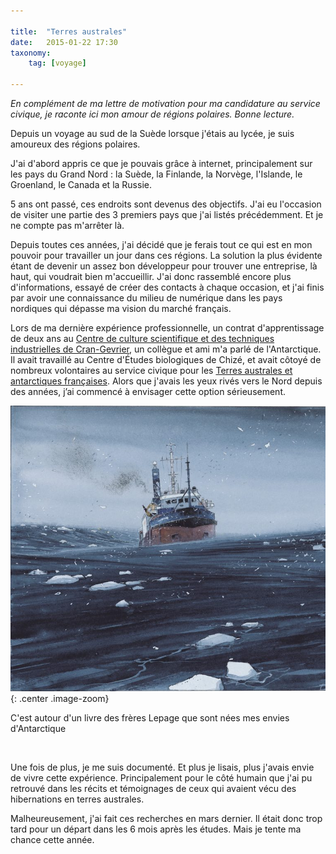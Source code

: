 ```yaml
---

title:  "Terres australes"
date:   2015-01-22 17:30
taxonomy:
    tag: [voyage]

---
```


*En complément de ma lettre de motivation pour ma candidature au service civique, je raconte ici mon amour de régions polaires. Bonne lecture.*

Depuis un voyage au sud de la Suède lorsque j'étais au lycée, je suis amoureux des régions polaires.

J'ai d'abord appris ce que je pouvais grâce à internet, principalement sur les pays du Grand Nord : la Suède, la Finlande, la Norvège, l'Islande, le Groenland, le Canada et la Russie.

5 ans ont passé, ces endroits sont devenus des objectifs. J'ai eu l'occasion de visiter une partie des 3 premiers pays que j'ai listés précédemment. Et je ne compte pas m'arrêter là.

Depuis toutes ces années, j'ai décidé que je ferais tout ce qui est en mon pouvoir pour travailler un jour dans ces régions. La solution la plus évidente étant de devenir un assez bon développeur pour trouver une entreprise, là haut, qui voudrait bien m'accueillir. J'ai donc rassemblé encore plus d'informations, essayé de créer des contacts à chaque occasion, et j'ai finis par avoir une connaissance du milieu de numérique dans les pays nordiques qui dépasse ma vision du marché français.

Lors de ma dernière expérience professionnelle, un contrat d'apprentissage de deux ans au [Centre de culture scientifique et des techniques industrielles de Cran-Gevrier](http://laturbinesciences.fr), un collègue et ami m'a parlé de l'Antarctique. Il avait travaillé au Centre d'Études biologiques de Chizé, et avait côtoyé de nombreux volontaires au service civique pour les [Terres australes et antarctiques françaises](http://www.taaf.fr). Alors que j'avais les yeux rivés vers le Nord depuis des années, j’ai commencé à envisager cette option sérieusement.

![La lune est blanche](/assets/images/terres-australes.jpg){: .center .image-zoom}

<p class="center">C'est autour d'un livre des frères Lepage que sont nées mes envies d'Antarctique</p>

<br/>

Une fois de plus, je me suis documenté. Et plus je lisais, plus j'avais envie de vivre cette expérience. Principalement pour le côté humain que j'ai pu retrouvé dans les récits et témoignages de ceux qui avaient vécu des hibernations en terres australes.

Malheureusement, j'ai fait ces recherches en mars dernier. Il était donc trop tard pour un départ dans les 6 mois après les études. Mais je tente ma chance cette année.
